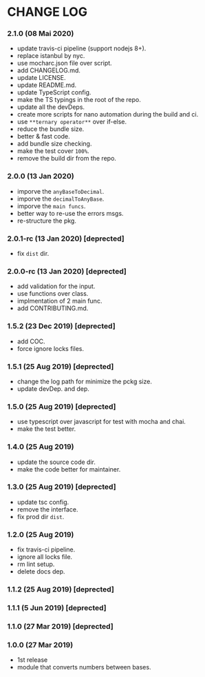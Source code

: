 # CHANGE LOG

### 2.1.0 (08 Mai 2020)
  - update travis-ci pipeline (support nodejs 8+).
  - replace istanbul by nyc.
  - use mocharc.json file over script.
  - add CHANGELOG.md.
  - update LICENSE.
  - update README.md.
  - update TypeScript config.
  - make the TS typings in the root of the repo.
  - update all the devDeps.
  - create more scripts for nano automation during the build and ci.
  - use `**ternary operator**` over if-else.
  - reduce the bundle size.
  - better & fast code.
  - add bundle size checking.
  - make the test cover `100%`.
  - remove the build dir from the repo.

### 2.0.0 (13 Jan 2020)
  - imporve the `anyBaseToDecimal`.
  - imporve the `decimalToAnyBase`.
  - imporve the `main funcs`.
  - better way to re-use the errors msgs.
  - re-structure the pkg.

### 2.0.1-rc (13 Jan 2020) [deprected]
  - fix `dist` dir.

### 2.0.0-rc (13 Jan 2020) [deprected]
  - add validation for the input.
  - use functions over class.
  - implmentation of 2 main func.
  - add CONTRIBUTING.md.

### 1.5.2 (23 Dec 2019) [deprected]
  - add COC.
  - force ignore locks files.

### 1.5.1 (25 Aug 2019) [deprected]
  - change the log path for minimize the pckg size.
  - update devDep. and dep.

### 1.5.0 (25 Aug 2019) [deprected]
  - use typescript over javascript for test with mocha and chai.
  - make the test better.

### 1.4.0 (25 Aug 2019)
  - update the source code dir.
  - make the code better for maintainer.

### 1.3.0 (25 Aug 2019) [deprected]
  - update tsc config.
  - remove the interface.
  - fix prod dir `dist`.

### 1.2.0 (25 Aug 2019)
  - fix travis-ci pipeline.
  - ignore all locks file.
  - rm lint setup.
  - delete docs dep.

### 1.1.2 (25 Aug 2019) [deprected]

### 1.1.1 (5 Jun 2019) [deprected]

### 1.1.0 (27 Mar 2019) [deprected]

### 1.0.0 (27 Mar 2019)
  - 1st release
  - module that converts numbers between bases.
